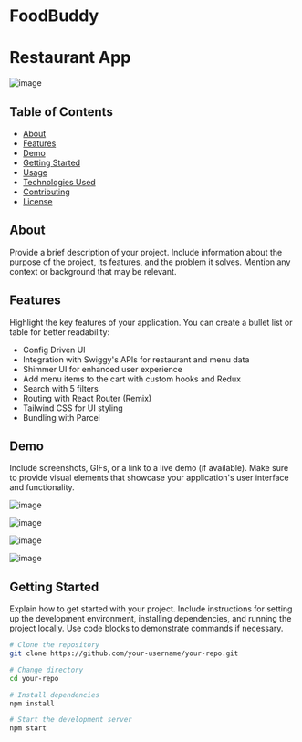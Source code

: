 # FoodBuddy

# Restaurant App

![image](https://github.com/shrey02/FoodBuddy/assets/63815222/67a0c695-e52c-48d5-9665-8f73ee62834b)

## Table of Contents

- [About](#about)
- [Features](#features)
- [Demo](#demo)
- [Getting Started](#getting-started)
- [Usage](#usage)
- [Technologies Used](#technologies-used)
- [Contributing](#contributing)
- [License](#license)

## About

Provide a brief description of your project. Include information about the purpose of the project, its features, and the problem it solves. Mention any context or background that may be relevant.

## Features

Highlight the key features of your application. You can create a bullet list or table for better readability:

- Config Driven UI
- Integration with Swiggy's APIs for restaurant and menu data
- Shimmer UI for enhanced user experience
- Add menu items to the cart with custom hooks and Redux
- Search with 5 filters
- Routing with React Router (Remix)
- Tailwind CSS for UI styling
- Bundling with Parcel

## Demo

Include screenshots, GIFs, or a link to a live demo (if available). Make sure to provide visual elements that showcase your application's user interface and functionality.

![image](https://github.com/shrey02/FoodBuddy/assets/63815222/32f76763-f6f5-4b79-b9dc-d1d928c7822e)

![image](https://github.com/shrey02/FoodBuddy/assets/63815222/45b59d91-e3a8-43db-9d89-2735d6224825)

![image](https://github.com/shrey02/FoodBuddy/assets/63815222/15df19b1-69e0-448d-91a9-63281cbdf88d)

![image](https://github.com/shrey02/FoodBuddy/assets/63815222/dcf28e0b-ef2b-455a-beaa-26b7d369b3fb)

## Getting Started

Explain how to get started with your project. Include instructions for setting up the development environment, installing dependencies, and running the project locally. Use code blocks to demonstrate commands if necessary.

```bash
# Clone the repository
git clone https://github.com/your-username/your-repo.git

# Change directory
cd your-repo

# Install dependencies
npm install

# Start the development server
npm start





